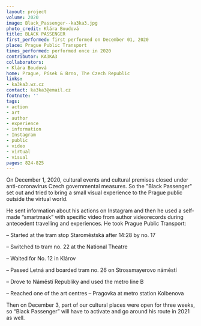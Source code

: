```yaml
---
layout: project
volume: 2020
image: Black_Passenger--ka3ka3.jpg
photo_credit: Klára Boudová
title: BLACK PASSENGER
first_performed: first performed on December 01, 2020
place: Prague Public Transport
times_performed: performed once in 2020
contributor: KA3KA3
collaborators:
- Klára Boudová
home: Prague, Písek & Brno, The Czech Republic
links:
- ka3ka3.wz.cz
contact: ka3ka3@email.cz
footnote: ''
tags:
- action
- art
- author
- experience
- information
- Instagram
- public
- video
- virtual
- visual
pages: 824-825
---
```

On December 1, 2020, cultural events and cultural premises closed under anti-coronavirus Czech governmental measures. So the "Black Passenger" set out and tried to bring a small visual experience to the Prague public outside the virtual world.

He sent information about his actions on Instagram and then he used a self-made “smartmask” with specific video from author videorecords during antecedent travelling and experiences. He took Prague Public Transport:

– Started at the tram stop Staroměstská after 14:28 by no. 17

– Switched to tram no. 22 at the National Theatre

– Waited for No. 12 in Klárov

– Passed Letná and boarded tram no. 26 on Strossmayerovo náměstí

– Drove to Náměstí Republiky and used the metro line B

– Reached one of the art centres – Pragovka at metro station Kolbenova

Then on December 3, part of our cultural places were open for three weeks, so “Black Passenger” will have to activate and go around his route in 2021 as well.